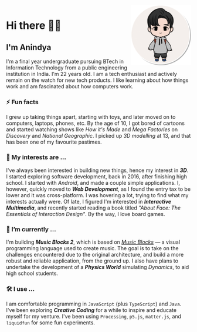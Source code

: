 <img align="right" src="./res/alias.png" height="164px"/>

# Hi there 👋🏼

## I'm Anindya

I'm a final year undergraduate pursuing BTech in Information Technology from a public engineering institution in India. I'm 22 years old. I am a tech enthusiast and actively remain on the watch for new tech products. I like learning about how things work and am fascinated about how computers work.

### ⚡ Fun facts

I grew up taking things apart, starting with toys, and later moved on to computers, laptops, phones, etc. By the age of 10, I got bored of cartoons and started watching shows like *How it's Made* and *Mega Factories* on *Discovery* and *National Geographic*. I picked up *3D modelling* at 13, and that has been one of my favourite pastimes.

### 🌱 My interests are ...

I've always been interested in building new things, hence my interest in ***3D***. I started exploring software development, back in 2016, after finishing high school. I started with *Android*, and made a couple simple applications. I, however, quickly moved to ***Web Development***, as I found the entry tax to be lower and it was cross-platform. I was hovering a lot, trying to find what my interests actually were. Of late, I figured I'm interested in ***Interactive Multimedia***, and recently started reading a book titled *"About Face: The Essentials of Interaction Design"*. By the way, I love board games.

### 🔭 I’m currently ...

I'm building ***Music Blocks 2***, which is based on [*Music Blocks*](https://musicblocks.sugarlabs.org) — a visual programming language used to create music. The goal is to take on the challenges encountered due to the original architecture, and build a more robust and reliable application, from the ground up. I also have plans to undertake the development of a ***Physics World*** simulating *Dynamics*, to aid high school students.

### 🛠 I use ...

I am comfortable programming in `JavaScript` (plus `TypeScript`) and `Java`. I've been exploring ***Creative Coding*** for a while to inspire and educate myself for my venture. I've been using `Processing`, `p5.js`, `matter.js`, and `liquidfun` for some fun experiments.

<!--
**meganindya/meganindya** is a ✨ _special_ ✨ repository because its `README.md` (this file) appears on your GitHub profile.

Here are some ideas to get you started:

- 🔭 I’m currently working on ...
- 🌱 I’m currently learning ...
- 👯 I’m looking to collaborate on ...
- 🤔 I’m looking for help with ...
- 💬 Ask me about ...
- 📫 How to reach me: ...
- 😄 Pronouns: ...
- ⚡ Fun fact: ...
-->
